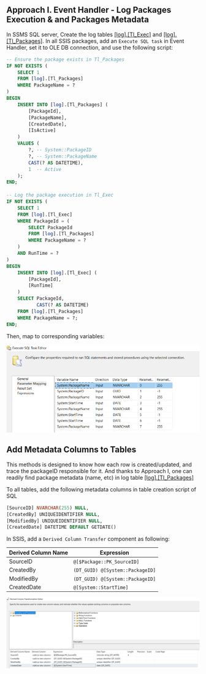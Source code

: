 ## Approach I. Event Handler - Log Packages Execution & and Packages Metadata
In SSMS SQL server, Create the log tables [[log].[Tl_Exec]](https://github.com/berserkhmdvhb/DWH_MSBI/blob/main/Projects/CustomerData/source/Queries/TableCreation_LOG_Tl_Exec.sql) and [[log].[Tl_Packages]](https://github.com/berserkhmdvhb/DWH_MSBI/blob/main/Projects/CustomerData/source/Queries/TableCreation_LOG_Tl_Packages.sql).
In all SSIS packages, add an `Execute SQL task` in Event Handler, set it to OLE DB connection, and use the following script:
```sql
-- Ensure the package exists in Tl_Packages
IF NOT EXISTS (
    SELECT 1
    FROM [log].[Tl_Packages]
    WHERE PackageName = ?
)
BEGIN
    INSERT INTO [log].[Tl_Packages] (
        [PackageId],
        [PackageName],
        [CreatedDate],
        [IsActive]
    )
    VALUES (
        ?, -- System::PackageID
        ?, -- System::PackageName
        CAST(? AS DATETIME),
        1  -- Active
    );
END;

-- Log the package execution in Tl_Exec
IF NOT EXISTS (
    SELECT 1
    FROM [log].[Tl_Exec]
    WHERE PackageId = (
        SELECT PackageId
        FROM [log].[Tl_Packages]
        WHERE PackageName = ?
    )
    AND RunTime = ?
)
BEGIN
    INSERT INTO [log].[Tl_Exec] (
        [PackageId],
        [RunTime]
    )
    SELECT PackageId,
           CAST(? AS DATETIME)
    FROM [log].[Tl_Packages]
    WHERE PackageName = ?;
END;
```
Then, map to corresponding variables:

![Vars](./EventHandlerVars.PNG)

## Add Metadata Columns to Tables
This methods is designed to know how each row is created/updated, and trace the packageID responsible for it.
And thanks to Approach I, one can readily find package metadata (name, etc) in log table [[log].[Tl_Packages]](https://github.com/berserkhmdvhb/DWH_MSBI/blob/main/Projects/CustomerData/source/Queries/TableCreation_LOG_Tl_Packages.sql)

To all tables, add the following metadata columns in table creation script of SQL

```sql
[SourceID] NVARCHAR(255) NULL,
[CreatedBy] UNIQUEIDENTIFIER NULL,
[ModifiedBy] UNIQUEIDENTIFIER NULL,
[CreatedDate] DATETIME DEFAULT GETDATE()
```

In SSIS, add a `Derived Column Transfer` component as following:

| Derived Column Name | Expression |
|------------|------------|
|SourceID|`@[$Package::PK_SourceID]`|
|CreatedBy|`(DT_GUID) @[System::PackageID]`|
|ModifiedBy|`(DT_GUID) @[System::PackageID]`|
|CreatedDate|`@[System::StartTime]`|


![Vars2](./DerivedColVars.PNG)
